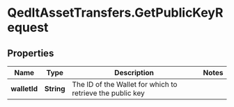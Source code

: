 # QedItAssetTransfers.GetPublicKeyRequest

## Properties
Name | Type | Description | Notes
------------ | ------------- | ------------- | -------------
**walletId** | **String** | The ID of the Wallet for which to retrieve the public key | 


